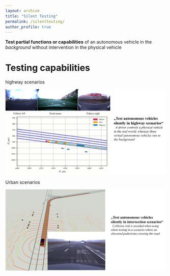 ```yaml
---
layout: archive
title: "Silent Testing"
permalink: /silenttesting/
author_profile: true
---
```


**Test partial functions or capabilities** of an autonomous vehicle in the *background* without intervention in the physical vehicle

Testing capabilities
======
highway scenarios

<img src='./images/st1.png' alt="drawing" width="700"/>

Urban scenarios

<img src='./images/st2.png' alt="drawing" width="700"/>
